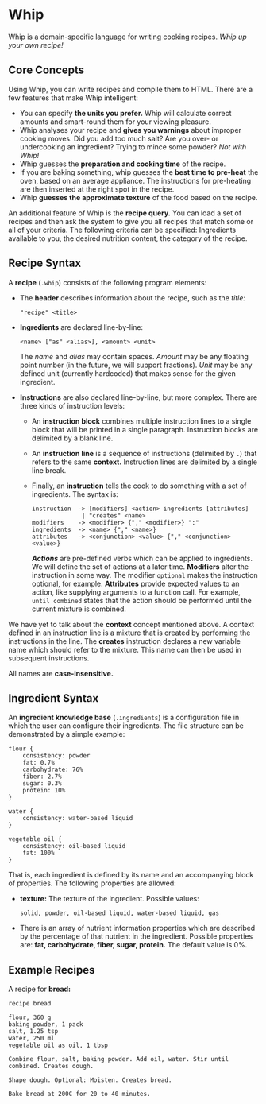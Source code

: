 # Whip

Whip is a domain-specific language for writing cooking recipes. *Whip up your own recipe!*



## Core Concepts

Using Whip, you can write recipes and compile them to HTML. There are a few features that make Whip intelligent:

- You can specify **the units you prefer.** Whip will calculate correct amounts and smart-round them for your viewing pleasure.
- Whip analyses your recipe and **gives you warnings** about improper cooking moves. Did you add too much salt? Are you over- or undercooking an ingredient? Trying to mince some powder? *Not with Whip!*
- Whip guesses the **preparation and cooking time** of the recipe.
- If you are baking something, whip guesses the **best time to pre-heat** the oven, based on an average appliance. The instructions for pre-heating are then inserted at the right spot in the recipe.
- Whip **guesses the approximate texture** of the food based on the recipe.

An additional feature of Whip is the **recipe query.** You can load a set of recipes and then ask the system to give you all recipes that match some or all of your criteria. The following criteria can be specified: Ingredients available to you, the desired nutrition content, the category of the recipe.



## Recipe Syntax

A **recipe** (`.whip`) consists of the following program elements:

- The **header** describes information about the recipe, such as the *title:*

  ```
  "recipe" <title>
  ```

- **Ingredients** are declared line-by-line:

  ```
  <name> ["as" <alias>], <amount> <unit>
  ```

  The *name* and *alias* may contain spaces. *Amount* may be any floating point number (in the future, we will support fractions). *Unit* may be any defined unit (currently hardcoded) that makes sense for the given ingredient.

- **Instructions** are also declared line-by-line, but more complex. There are three kinds of instruction levels:

  - An **instruction block** combines multiple instruction lines to a single block that will be printed in a single paragraph. Instruction blocks are delimited by a blank line.

  - An **instruction line** is a sequence of instructions (delimited by `.`) that refers to the same **context.** Instruction lines are delimited by a single line break.

  - Finally, an **instruction** tells the cook to do something with a set of ingredients. The syntax is:

    ```
    instruction  -> [modifiers] <action> ingredients [attributes]
                  | "creates" <name>
    modifiers    -> <modifier> {"," <modifier>} ":"
    ingredients  -> <name> {"," <name>}
    attributes   -> <conjunction> <value> {"," <conjunction> <value>}
    ```

    ***Actions*** are pre-defined verbs which can be applied to ingredients. We will define the set of actions at a later time. **Modifiers** alter the instruction in some way. The modifier `optional` makes the instruction optional, for example. **Attributes** provide expected values to an action, like supplying arguments to a function call. For example,  `until combined` states that the action should be performed until the current mixture is combined.

We have yet to talk about the **context** concept mentioned above. A context defined in an instruction line is a mixture that is created by performing the instructions in the line.  The **creates** instruction declares a new variable name which should refer to the mixture. This name can then be used in subsequent instructions.

All names are **case-insensitive.**



## Ingredient Syntax

An **ingredient knowledge base** (`.ingredients`) is a configuration file in which the user can configure their ingredients. The file structure can be demonstrated by a simple example:

```
flour {
    consistency: powder
    fat: 0.7%
    carbohydrate: 76%
    fiber: 2.7%
    sugar: 0.3%
    protein: 10%
}

water {
    consistency: water-based liquid
}

vegetable oil {
    consistency: oil-based liquid
    fat: 100%
}
```

That is, each ingredient is defined by its name and an accompanying block of properties. The following properties are allowed:

- **texture:** The texture of the ingredient. Possible values:

  ```
  solid, powder, oil-based liquid, water-based liquid, gas
  ```

- There is an array of nutrient information properties which are described by the percentage of that nutrient in the ingredient. Possible properties are: **fat, carbohydrate, fiber, sugar, protein.** The default value is 0%.



## Example Recipes

A recipe for **bread:**

```
recipe bread

flour, 360 g
baking powder, 1 pack
salt, 1.25 tsp
water, 250 ml
vegetable oil as oil, 1 tbsp

Combine flour, salt, baking powder. Add oil, water. Stir until combined. Creates dough.

Shape dough. Optional: Moisten. Creates bread.

Bake bread at 200C for 20 to 40 minutes.
```

